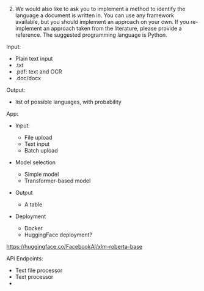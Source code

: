 2. We would also like to ask you to implement a method to identify the language a document is written in. You can use any framework available, but you should implement an approach on your own. If you re-implement an approach taken from the literature, please provide a reference. The suggested programming language is Python.

Input:
- Plain text input
- .txt
- .pdf: text and OCR
- .doc/docx

Output:
- list of possible languages, with probability

App:
- Input:
    - File upload
    - Text input
    - Batch upload
- Model selection
    - Simple model
    - Transformer-based model
- Output
    - A table

- Deployment
    - Docker
    - HuggingFace deployment?


https://huggingface.co/FacebookAI/xlm-roberta-base


API Endpoints:
- Text file processor
- Text processor
- 